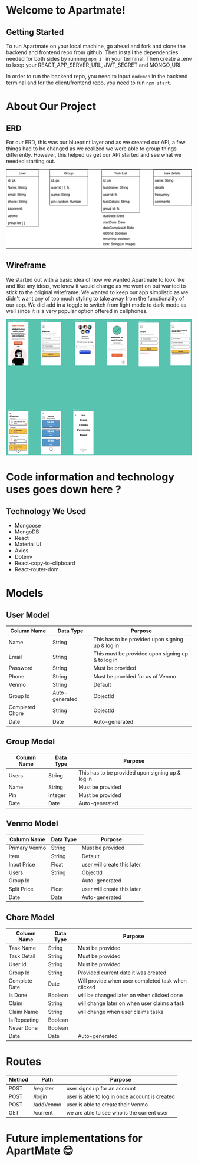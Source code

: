 # Welcome to Apartmate!

## Getting Started

To run Apartmate on your local machine, go ahead and fork and clone the backend and frontend repo from github. Then install the dependencies needed for both sides by running ```npm i ``` in your terminal. 
Then create a .env to keep your REACT_APP_SERVER_URL, JWT_SECRET and MONGO_URI.

In order to run the backend repo, you need to input ```nodemon``` in the backend terminal and for the client/frontend repo, you need to run ```npm start```. 

# About Our Project 
## ERD
For our ERD, this was our blueprint layer and as we created our API, a few things had to be changed as we realized we were able to group things differently. However, this helped us get our API started and see what we needed starting out. 

<img src="src/assets/images/erd.png">

## Wireframe

We started out with a basic idea of how we wanted Apartmate to look like and like any ideas, we knew it would change as we went on but wanted to stick to the original wireframe. We wanted to keep our app simplistic as we didn't want any of too much styling to take away from the functionality of our app. We did add in a toggle to switch from light mode to dark mode as well since it is a very popular option offered in cellphones. 

<img src="src/assets/images/wireframe.png">

# Code information and technology uses goes down here ? 

## Technology We Used

- Mongoose
- MongoDB 
- React
- Material UI
- Axios
- Dotenv
- React-copy-to-clipboard
- React-router-dom

# Models

## User Model

| Column Name | Data Type | Purpose |
| ---- | ------ | -------------------------- |
| Name | String | This has to be provided upon signing up & log in |
| Email | String | This must be provided upon signing up & to log in |
| Password | String | Must be provided | 
| Phone | String | Must be provided for us of Venmo |
| Venmo | String | Default |
| Group Id | Auto-generated |  ObjectId |
| Completed Chore | String | ObjectId |
| Date | Date | Auto-generated |

## Group Model

| Column Name | Data Type | Purpose |
| ---- | ------ | -------------------------- |
| Users | String | This has to be provided upon signing up & log in |
| Name | String | Must be provided |
| Pin | Integer | Must be provided | 
| Date | Date | Auto-generated |

## Venmo Model 

| Column Name | Data Type | Purpose |
| ---- | ------ | -------------------------- |
| Primary Venmo | String | Must be provided |
| Item | String | Default |
| Input Price | Float | user will create this later | 
| Users | String | ObjectId |
| Group Id | | Auto-generated |
|Split Price | Float | user will create this later |
|Date | Date |  Auto-generated |

## Chore Model 

| Column Name | Data Type | Purpose |
| ---- | ------ | -------------------------- |
| Task Name | String | Must be provided |
| Task Detail | String | Must be provided |
| User Id | String | Must be provided | 
| Group Id | String | Provided current date it was created |
| Complete Date | Date | Will provide when user completed task when clicked |
| Is Done | Boolean | will be changed later on when clicked done |
| Claim | String | will change later on when user claims a task |
| Claim Name | String | will change when user claims tasks |
| Is Repeating | Boolean | |
| Never Done | Boolean | |
| Date | Date | Auto-generated | 

# Routes
| Method | Path | Purpose |
| ---- | ------ | -------------------------- |
| POST | /register | user signs up for an account |
| POST | /login | user is able to log in once account is created |
| POST | /addVenmo | user is able to create their Venmo |
| GET | /current | we are able to see who is the current user |

# Future implementations for ApartMate 😊




